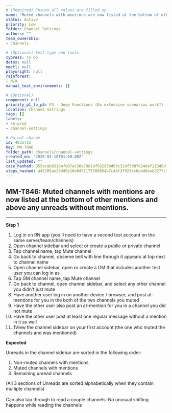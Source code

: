```yaml
---
# (Required) Ensure all values are filled up
name: "Muted channels with mentions are now listed at the bottom of other mentions and above any unreads without mentions."
status: Active
priority: Low
folder: Channel Settings
authors: ""
team_ownership: 
- Channels

# (Optional) Test type and tools
cypress: To Do
detox: null
mmctl: null
playwright: null
rainforest: 
- N/A
manual_test_environments: []

# (Optional)
component: null
priority_p1_to_p4: P3 - Deep Functions (Do extensive scenarios work?)
location: Channel Settings
tags: []
labels: 
- se-prod
- channel-settings

# Do not change
id: 4035715
key: MM-T846
folder_path: channels/channel-settings
created_on: "2020-01-18T01:00:08Z"
last_updated: ""
case_hashed: 055acab83184fe07ac30e79818f592959d0bc329f3d8fd24daf21345dfe1fcb440a96c0228dd30fbec872070dc727f24
steps_hashed: a43205ae23d49e10e0431175709854b7c44f3f9234c0a4d6eeb327fc3f71d2434724252708ef865a45cb8c78bbe4d654
---
```


## MM-T846: Muted channels with mentions are now listed at the bottom of other mentions and above any unreads without mentions.

---

**Step 1**

1. Log in on RN app (you'll need to have a second test account on the same server/team/channels)
2. Open channel sidebar and select or create a public or private channel
3. Tap channel name, tap Mute channel
4. Go back to channel, observe bell with line through it appears at top next to channel name
5. Open channel sidebar, open or create a GM that includes another test user you can log in as
6. Tap GM channel name, tap Mute channel
7. Go back to channel, open channel sidebar, and select any other channel you didn't just mute
8. Have another user log in on another device / browser, and post at-mentions for you in the both of the two channels you muted
9. Have the other user also post an at-mention for you in a channel you did not mute
10. Have the other user post at least one regular message without a mention in it as well
11. 1View the channel sidebar on your first account (the one who muted the channels and was mentioned)

**Expected**

Unreads in the channel sidebar are sorted in the following order:

1. Non-muted channels with mentions
2. Muted channels with mentions
3. Remaining unread channels

(All 3 sections of Unreads are sorted alphabetically when they contain multiple channels)\
\
Can also tap through to read a couple channels: No unusual shifting happens while reading the channels
